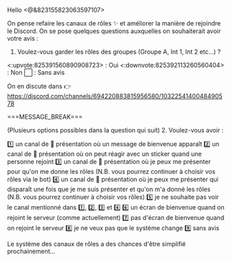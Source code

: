 Hello <@&823155823063597107>

On pense refaire les canaux de rôles ✨ et améliorer la manière de rejoindre le Discord.
On se pose quelques questions auxquelles on souhaiterait avoir votre avis :

1. Voulez-vous garder les rôles des groupes (Groupe A, Int 1, Int 2 etc...) ?

<:upvote:825391560890908723> : Oui
<:downvote:825392113260560404> : Non
:white_large_square: : Sans avis

On en discute dans 👉 https://discord.com/channels/694220883815956580/1032254140048490578

===MESSAGE_BREAK===

(Plusieurs options possibles dans la question qui suit)
2. Voulez-vous avoir :
 
1️⃣ un canal de :wave: présentation où un message de bienvenue apparaît
2️⃣ un canal de :wave: présentation où on peut réagir avec un sticker quand une personne rejoint
3️⃣ un canal de :wave: présentation où je peux me présenter pour qu'on me donne les rôles (N.B. vous pourrez continuer à choisir vos rôles via le bot)
4️⃣ un canal de :wave: présentation où je peux me présenter qui disparaît une fois que je me suis présenter et qu'on m'a donné les rôles (N.B. vous pourrez continuer à choisir vos rôles)
5️⃣ je ne souhaite pas voir le canal mentionné dans 1️⃣, 2️⃣, 3️⃣ et 4️⃣
6️⃣ un écran de bienvenue quand on rejoint le serveur (comme actuellement)
7️⃣ pas d'écran de bienvenue quand on rejoint le serveur
8️⃣ je ne veux pas que le système change
9️⃣ sans avis

Le système des canaux de rôles a des chances d'être simplifié prochainement...
